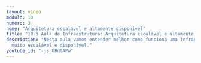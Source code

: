 ```yaml
---
layout: video
modulo: 10
numero: 3
nome: "Arquitetura escalável e altamente disponível"
title: "10.3 Aula de Infraestrutura: Arquitetura escalável e altamente disponível | Estágio em Programação"
description: "Nesta aula vamos entender melhor como funciona uma infraestrutura
  muito escalável e disponível."
youtube_id: "-js_UBdtAPw"
---
```

